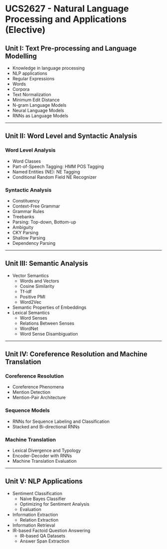 # UCS2627 - Natural Language Processing and Applications (Elective)


## Unit I: Text Pre-processing and Language Modelling

- Knowledge in language processing  
- NLP applications  
- Regular Expressions  
- Words  
- Corpora  
- Text Normalization  
- Minimum Edit Distance  
- N-gram Language Models  
- Neural Language Models  
- RNNs as Language Models  

---

## Unit II: Word Level and Syntactic Analysis

### Word Level Analysis
- Word Classes  
- Part-of-Speech Tagging: HMM POS Tagging  
- Named Entities (NE): NE Tagging  
- Conditional Random Field NE Recognizer  

### Syntactic Analysis
- Constituency  
- Context-Free Grammar  
- Grammar Rules  
- Treebanks  
- Parsing: Top-down, Bottom-up  
- Ambiguity  
- CKY Parsing  
- Shallow Parsing  
- Dependency Parsing  

---

## Unit III: Semantic Analysis

- Vector Semantics  
  - Words and Vectors  
  - Cosine Similarity  
  - Tf-idf  
  - Positive PMI  
  - Word2Vec  
- Semantic Properties of Embeddings  
- Lexical Semantics  
  - Word Senses  
  - Relations Between Senses  
  - WordNet  
  - Word Sense Disambiguation  

---

## Unit IV: Coreference Resolution and Machine Translation

### Coreference Resolution
- Coreference Phenomena  
- Mention Detection  
- Mention-Pair Architecture  

### Sequence Models
- RNNs for Sequence Labeling and Classification  
- Stacked and Bi-directional RNNs  

### Machine Translation
- Lexical Divergence and Typology  
- Encoder-Decoder with RNNs  
- Machine Translation Evaluation  

---

## Unit V: NLP Applications

- Sentiment Classification  
  - Naive Bayes Classifier  
  - Optimizing for Sentiment Analysis  
  - Evaluation  
- Information Extraction  
  - Relation Extraction  
- Information Retrieval  
- IR-based Factoid Question Answering  
  - IR-based QA Datasets  
  - Answer Span Extraction  
